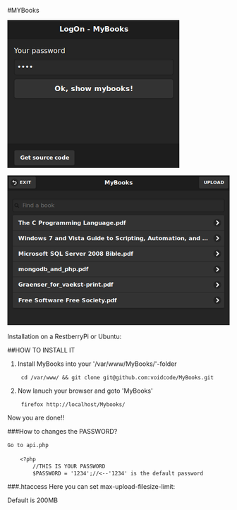 #MYBooks

![alt screenshut](/screenshots/MyBooksDemoShut0.png)

![alt screenshut](/screenshots/MyBooksDemoShut1.png)

Installation on a RestberryPi or Ubuntu:

##HOW TO INSTALL IT

1)
    Install MyBooks into your '/var/www/MyBooks/'-folder

        cd /var/www/ && git clone git@github.com:voidcode/MyBooks.git

2)
    Now lanuch your browser and goto 'MyBooks'
    
        firefox http://localhost/Mybooks/


Now you are done!!

###How to changes the PASSWORD?

    Go to api.php

        <?php 
            //THIS IS YOUR PASSWORD
            $PASSWORD = '1234';//<--'1234' is the default password



###.htaccess
Here you can set max-upload-filesize-limit: 

Default is 200MB
    